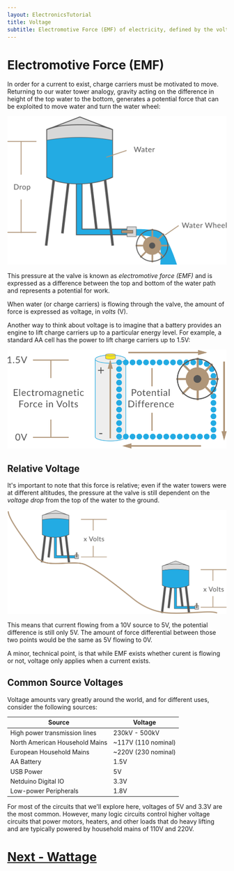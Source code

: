 ```yaml
---
layout: ElectronicsTutorial
title: Voltage
subtitle: Electromotive Force (EMF) of electricity, defined by the volt.
---
```


# Electromotive Force (EMF)

In order for a current to exist, charge carriers must be motivated to move. Returning to our water tower analogy, gravity acting on the difference in height of the top water to the bottom, generates a potential force that can be exploited to move water and turn the water wheel:

![](../Water_Tower_w_Wheel.svg)

This pressure at the valve is known as _electromotive force (EMF)_ and is expressed as a difference between the top and bottom of the water path and represents a potential for work.

When water (or charge carriers) is flowing through the valve, the amount of force is expressed as voltage, in _volts_ (V).

Another way to think about voltage is to imagine that a battery provides an engine to lift charge carriers up to a particular energy level. For example, a standard AA cell has the power to lift charge carriers up to 1.5V:

![](../Battery_EMF.svg)

## Relative Voltage

It's important to note that this force is relative; even if the water towers were at different altitudes, the pressure at the valve is still dependent on the _voltage drop_ from the top of the water to the ground.

![](../Water_Tower_Relative_Voltages.svg)

This means that current flowing from a 10V source to 5V, the potential difference is still only 5V. The amount of force differential between those two points would be the same as 5V flowing to 0V.

A minor, technical point, is that while EMF exists whether curent is flowing or not, voltage only applies when a current exists. 

## Common Source Voltages

Voltage amounts vary greatly around the world, and for different uses, consider the following sources:


| Source                          | Voltage      |
|---------------------------------|--------------|
| High power transmission lines   | 230kV - 500kV |
| North American Household Mains  | ~117V (110 nominal) |
| European Household Mains        | ~220V (230 nominal) |
| AA Battery                      | 1.5V |
| USB Power                       | 5V   |
| Netduino Digital IO             | 3.3V |
| Low-power Peripherals           | 1.8V |

For most of the circuits that we'll explore here, voltages of 5V and 3.3V are the most common. However, many logic circuits control higher voltage circuits that power motors, heaters, and other loads that do heavy lifting and are typically powered by household mains of 110V and 220V.

# [Next - Wattage](../Wattage)
